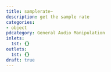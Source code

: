 ```yaml
---
title: samplerate~
description: get the sample rate
categories:
- object
pdcategory: General Audio Manipulation
inlets:
  1st: {}
outlets:
  1st: {}
draft: true
---
```


